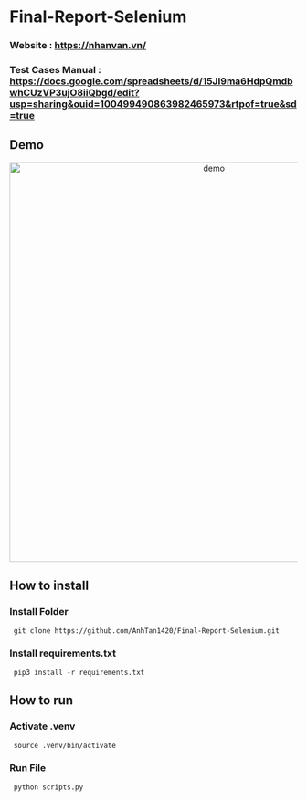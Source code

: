 # Final-Report-Selenium

### Website : https://nhanvan.vn/

### Test Cases Manual : https://docs.google.com/spreadsheets/d/15JI9ma6HdpQmdbwhCUzVP3ujO8iiQbgd/edit?usp=sharing&ouid=100499490863982465973&rtpof=true&sd=true

## Demo

<p align="center">
  <img width="700" align="center" src="[https://user-images.githubusercontent.com/9840435/60266022-72a82400-98e7-11e9-9958-f9004c2f97e1.gif](https://media.giphy.com/media/1lvotGQwhzi6O0gQtV/giphy.gif)" alt="demo"/>
</p>

## How to install 
### Install Folder 

```
 git clone https://github.com/AnhTan1420/Final-Report-Selenium.git
```

### Install requirements.txt

```
 pip3 install -r requirements.txt 
```

## How to run
### Activate .venv

```
 source .venv/bin/activate
```

### Run File

```
 python scripts.py
```
